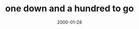 ---
layout: base.njk
title : 'one down and a hundred to go' 
view_title : 'one down and a hundred to go' 
year : '2000' 
date : '2000-01-28' 
img_file : '/drawing/onedown.png' 
html_file : 'onedown' 
next_html : 'yougot.html' 
year_order : '74' 
permalink : "title/{{html_file}}.html"
---